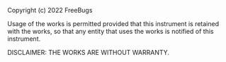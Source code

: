 Copyright (c) 2022 FreeBugs

Usage of the works is permitted provided that this instrument is retained with the works, so that any entity that uses the works is notified of this instrument.

DISCLAIMER: THE WORKS ARE WITHOUT WARRANTY.
